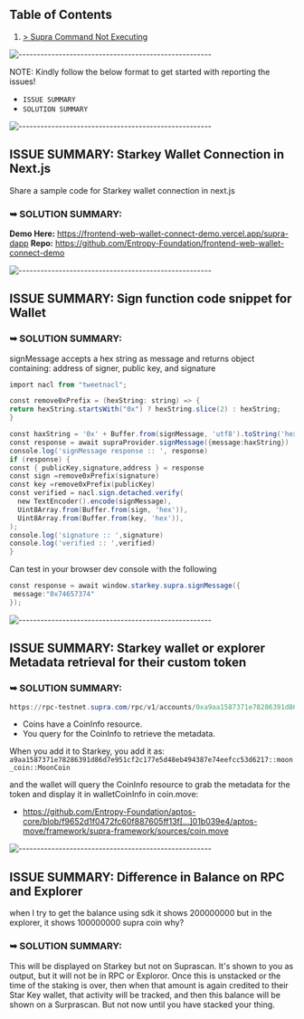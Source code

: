 ## Table of Contents
1. [> Supra Command Not Executing](#ISSUE-SUMMARY-Supra-Command-Not-Executing)

![-----------------------------------------------------](https://raw.githubusercontent.com/andreasbm/readme/master/assets/lines/rainbow.png)

NOTE: Kindly follow the below format to get started with reporting the issues!
- `ISSUE SUMMARY`
- `SOLUTION SUMMARY`
 
![-----------------------------------------------------](https://raw.githubusercontent.com/andreasbm/readme/master/assets/lines/rainbow.png)

## ISSUE SUMMARY: Starkey Wallet Connection in Next.js
Share a sample code for Starkey wallet connection in next.js

### ➥ SOLUTION SUMMARY: 

**Demo Here:** https://frontend-web-wallet-connect-demo.vercel.app/supra-dapp
**Repo:** https://github.com/Entropy-Foundation/frontend-web-wallet-connect-demo

![-----------------------------------------------------](https://raw.githubusercontent.com/andreasbm/readme/master/assets/lines/rainbow.png)

## ISSUE SUMMARY: Sign function code snippet for Wallet

### ➥ SOLUTION SUMMARY: 
signMessage accepts a hex string as message and returns object containing:
address of signer, public key, and signature

   ```PowerShell
import nacl from "tweetnacl";

 const remove0xPrefix = (hexString: string) => {
  return hexString.startsWith("0x") ? hexString.slice(2) : hexString;
 }

const haxString = '0x' + Buffer.from(signMessage, 'utf8').toString('hex')
const response = await supraProvider.signMessage({message:haxString})
console.log('signMessage response :: ', response)
  if (response) {
   const { publicKey,signature,address } = response
   const sign =remove0xPrefix(signature)
   const key =remove0xPrefix(publicKey)
   const verified = nacl.sign.detached.verify(
     new TextEncoder().encode(signMessage),
     Uint8Array.from(Buffer.from(sign, 'hex')),
     Uint8Array.from(Buffer.from(key, 'hex')),
   );
   console.log('signature :: ',signature)
   console.log('verified :: ',verified)
  }
   ```
Can test in your browser dev console with the following

   ```PowerShell
 const response = await window.starkey.supra.signMessage({
    message:"0x74657374"
  });
   ```
![-----------------------------------------------------](https://raw.githubusercontent.com/andreasbm/readme/master/assets/lines/rainbow.png)

## ISSUE SUMMARY: Starkey wallet or explorer Metadata retrieval for their custom token

### ➥ SOLUTION SUMMARY: 

   ```PowerShell
https://rpc-testnet.supra.com/rpc/v1/accounts/0xa9aa1587371e78286391d86d7e951cf2c177e5d48eb494387e74eefcc53d6217/resources/0x1::coin::CoinInfo%3C0xa9aa1587371e78286391d86d7e951cf2c177e5d48eb494387e74eefcc53d6217::moon_coin::MoonCoin%3E
   ```
- Coins have a CoinInfo resource.
- You query for the CoinInfo to retrieve the metadata.

When you add it to Starkey, you add it as: `a9aa1587371e78286391d86d7e951cf2c177e5d48eb494387e74eefcc53d6217::moon_coin::MoonCoin`

and the wallet will query the CoinInfo resource to grab the metadata for the token and display it in walletCoinInfo in coin.move:

- https://github.com/Entropy-Foundation/aptos-core/blob/f9652d1f0472fc60f887605ff13f[…]01b039e4/aptos-move/framework/supra-framework/sources/coin.move

![-----------------------------------------------------](https://raw.githubusercontent.com/andreasbm/readme/master/assets/lines/rainbow.png)

## ISSUE SUMMARY: Difference in Balance on RPC and Explorer
when I try to get the balance using sdk it shows 200000000 but in the explorer, it shows 100000000 supra coin why?

### ➥ SOLUTION SUMMARY: 
This will be displayed on Starkey but not on Suprascan. It's shown to you as output, but it will not be in RPC or Exploror. Once this is unstacked or the time of the staking is over, then when that amount is again credited to their Star Key wallet, that activity will be tracked, and then this balance will be shown on a Surprascan. But not now until you have stacked your thing.
